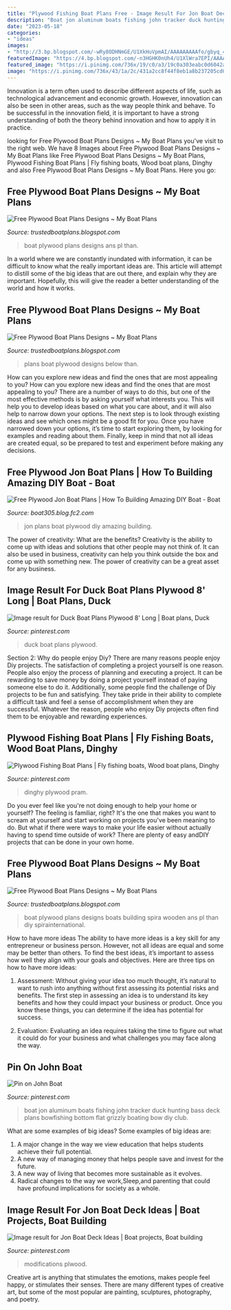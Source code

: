 ```yaml
---
title: "Plywood Fishing Boat Plans Free - Image Result For Jon Boat Deck Ideas"
description: "Boat jon aluminum boats fishing john tracker duck hunting bass deck plans bowfishing bottom flat grizzly boating bow diy club"
date: "2023-05-18"
categories:
- "ideas"
images:
- "http://3.bp.blogspot.com/-wRy8ODHNmGE/U1XkHuVpmAI/AAAAAAAAAfo/gbyq_4yV5Bo/s1600/free+plywood+boat+plans+designs10.jpg"
featuredImage: "https://4.bp.blogspot.com/-n3HGHK0nUh4/U1XlWra7EPI/AAAAAAAAAh4/N-mFSmbURwA/s1600/free+plywood+boat+plans+designs27.jpg"
featured_image: "https://i.pinimg.com/736x/19/c0/a3/19c0a303eabc0d6042a3784e13d77844.jpg"
image: "https://i.pinimg.com/736x/43/1a/2c/431a2cc8f44f8eb1a8b237205cd0fca8.jpg"
---
```



Innovation is a term often used to describe different aspects of life, such as technological advancement and economic growth. However, innovation can also be seen in other areas, such as the way people think and behave. To be successful in the innovation field, it is important to have a strong understanding of both the theory behind innovation and how to apply it in practice.

	

		
looking for Free Plywood Boat Plans Designs ~ My Boat Plans you've visit to the right web. We have 8 Images about Free Plywood Boat Plans Designs ~ My Boat Plans like Free Plywood Boat Plans Designs ~ My Boat Plans, Plywood Fishing Boat Plans | Fly fishing boats, Wood boat plans, Dinghy and also Free Plywood Boat Plans Designs ~ My Boat Plans. Here you go:
		
    
## Free Plywood Boat Plans Designs ~ My Boat Plans

<img loading=lazy src="https://2.bp.blogspot.com/-HCOjchU8fNg/U1XlE3ppddI/AAAAAAAAAhY/yJOnNW0axEw/s1600/free+plywood+boat+plans+designs23.jpg" onerror="this.onerror=null;this.src='https://tse1.mm.bing.net/th?id=OIP.ViNLs73wNLF03k1TZ-WaEQHaFj&amp;pid=15.1';" alt="Free Plywood Boat Plans Designs ~ My Boat Plans">

_Source: trustedboatplans.blogspot.com_

>boat plywood plans designs ans pl than. 

	

In a world where we are constantly inundated with information, it can be difficult to know what the really important ideas are. This article will attempt to distill some of the big ideas that are out there, and explain why they are important. Hopefully, this will give the reader a better understanding of the world and how it works.

    
## Free Plywood Boat Plans Designs ~ My Boat Plans

<img loading=lazy src="http://3.bp.blogspot.com/-wRy8ODHNmGE/U1XkHuVpmAI/AAAAAAAAAfo/gbyq_4yV5Bo/s1600/free+plywood+boat+plans+designs10.jpg" onerror="this.onerror=null;this.src='https://tse4.mm.bing.net/th?id=OIP.t0yR0hhbQ917_SOhVvRTtgHaK0&amp;pid=15.1';" alt="Free Plywood Boat Plans Designs ~ My Boat Plans">

_Source: trustedboatplans.blogspot.com_

>plans boat plywood designs below than. 

	

How can you explore new ideas and find the ones that are most appealing to you?
How can you explore new ideas and find the ones that are most appealing to you? There are a number of ways to do this, but one of the most effective methods is by asking yourself what interests you. This will help you to develop ideas based on what you care about, and it will also help to narrow down your options. The next step is to look through existing ideas and see which ones might be a good fit for you. Once you have narrowed down your options, it’s time to start exploring them, by looking for examples and reading about them. Finally, keep in mind that not all ideas are created equal, so be prepared to test and experiment before making any decisions.

    
## Free Plywood Jon Boat Plans | How To Building Amazing DIY Boat - Boat

<img loading=lazy src="http://blog-imgs-52-origin.fc2.com/b/o/a/boat305/Free-Plywood-Jon-Boat-Plans-5.jpg" onerror="this.onerror=null;this.src='https://tse2.mm.bing.net/th?id=OIP.e28j6skHmER-UqocFexnowHaFj&amp;pid=15.1';" alt="Free Plywood Jon Boat Plans | How To Building Amazing DIY Boat - Boat">

_Source: boat305.blog.fc2.com_

>jon plans boat plywood diy amazing building. 

	

The power of creativity: What are the benefits?
Creativity is the ability to come up with ideas and solutions that other people may not think of. It can also be used in business, creativity can help you think outside the box and come up with something new. The power of creativity can be a great asset for any business.

    
## Image Result For Duck Boat Plans Plywood 8&#039; Long | Boat Plans, Duck

<img loading=lazy src="https://i.pinimg.com/736x/7d/39/42/7d3942eda548770e79f8695f73514fb1.jpg" onerror="this.onerror=null;this.src='https://tse3.mm.bing.net/th?id=OIP.Kjk1--M_VHh4PsPHh-6Z3AHaJ4&amp;pid=15.1';" alt="Image result for Duck Boat Plans Plywood 8&#039; Long | Boat plans, Duck">

_Source: pinterest.com_

>duck boat plans plywood. 

	

Section 2: Why do people enjoy Diy?
There are many reasons people enjoy Diy projects. The satisfaction of completing a project yourself is one reason. People also enjoy the process of planning and executing a project. It can be rewarding to save money by doing a project yourself instead of paying someone else to do it. Additionally, some people find the challenge of Diy projects to be fun and satisfying. They take pride in their ability to complete a difficult task and feel a sense of accomplishment when they are successful. Whatever the reason, people who enjoy Diy projects often find them to be enjoyable and rewarding experiences.

    
## Plywood Fishing Boat Plans | Fly Fishing Boats, Wood Boat Plans, Dinghy

<img loading=lazy src="https://i.pinimg.com/736x/89/e3/d7/89e3d7c25fa3454809ee267b2ef8e67b.jpg" onerror="this.onerror=null;this.src='https://tse4.mm.bing.net/th?id=OIP.IY0-Pt0C1JXJEvdxp9r2bgHaFb&amp;pid=15.1';" alt="Plywood Fishing Boat Plans | Fly fishing boats, Wood boat plans, Dinghy">

_Source: pinterest.com_

>dinghy plywood pram. 

	

Do you ever feel like you're not doing enough to help your home or yourself? The feeling is familiar, right? It's the one that makes you want to scream at yourself and start working on projects you've been meaning to do. But what if there were ways to make your life easier without actually having to spend time outside of work? There are plenty of easy andDIY projects that can be done in your own home.

    
## Free Plywood Boat Plans Designs ~ My Boat Plans

<img loading=lazy src="https://4.bp.blogspot.com/-n3HGHK0nUh4/U1XlWra7EPI/AAAAAAAAAh4/N-mFSmbURwA/s1600/free+plywood+boat+plans+designs27.jpg" onerror="this.onerror=null;this.src='https://tse4.mm.bing.net/th?id=OIP.TJcZ3-1iJqMnKOVhzF7yigHaDX&amp;pid=15.1';" alt="Free Plywood Boat Plans Designs ~ My Boat Plans">

_Source: trustedboatplans.blogspot.com_

>boat plywood plans designs boats building spira wooden ans pl than diy spirainternational. 

	

How to have more ideas
The ability to have more ideas is a key skill for any entrepreneur or business person. However, not all ideas are equal and some may be better than others. To find the best ideas, it’s important to assess how well they align with your goals and objectives. Here are three tips on how to have more ideas:
1. Assessment: Without giving your idea too much thought, it’s natural to want to rush into anything without first assessing its potential risks and benefits. The first step in assessing an idea is to understand its key benefits and how they could impact your business or product. Once you know these things, you can determine if the idea has potential for success.

2. Evaluation: Evaluating an idea requires taking the time to figure out what it could do for your business and what challenges you may face along the way.

    
## Pin On John Boat

<img loading=lazy src="https://i.pinimg.com/736x/19/c0/a3/19c0a303eabc0d6042a3784e13d77844.jpg" onerror="this.onerror=null;this.src='https://tse4.mm.bing.net/th?id=OIP.OILC-73LQBeYPN7uRKKD3gHaNK&amp;pid=15.1';" alt="Pin on John Boat">

_Source: pinterest.com_

>boat jon aluminum boats fishing john tracker duck hunting bass deck plans bowfishing bottom flat grizzly boating bow diy club. 

	

What are some examples of big ideas?
Some examples of big ideas are: 
1. A major change in the way we view education that helps students achieve their full potential. 
2. A new way of managing money that helps people save and invest for the future. 
3. A new way of living that becomes more sustainable as it evolves. 
4. Radical changes to the way we work,Sleep,and parenting that could have profound implications for society as a whole.

    
## Image Result For Jon Boat Deck Ideas | Boat Projects, Boat Building

<img loading=lazy src="https://i.pinimg.com/736x/43/1a/2c/431a2cc8f44f8eb1a8b237205cd0fca8.jpg" onerror="this.onerror=null;this.src='https://tse3.mm.bing.net/th?id=OIP.1AfdzuUNx9BzcuTWzP_dVwHaJ4&amp;pid=15.1';" alt="Image result for Jon Boat Deck Ideas | Boat projects, Boat building">

_Source: pinterest.com_

>modifications plwood. 

	

Creative art is anything that stimulates the emotions, makes people feel happy, or stimulates their senses. There are many different types of creative art, but some of the most popular are painting, sculptures, photography, and poetry.

